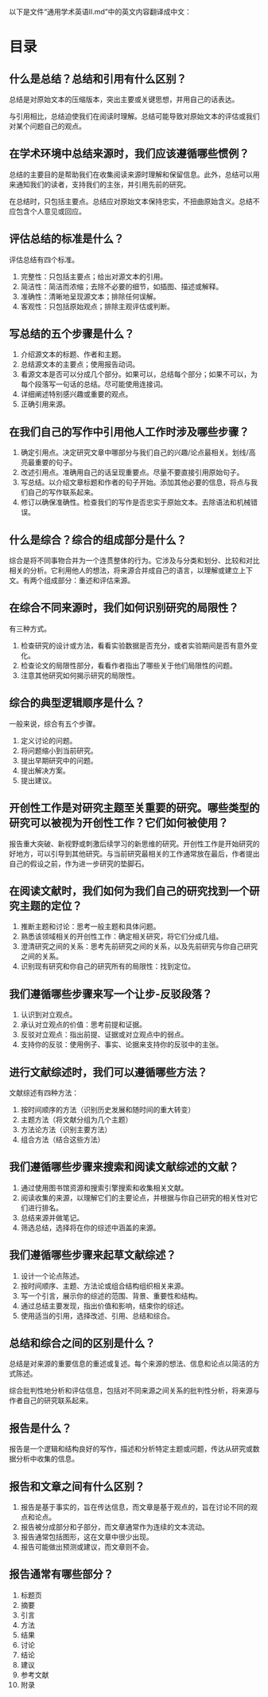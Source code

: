 以下是文件“通用学术英语II.md”中的英文内容翻译成中文：

# 目录



## 什么是总结？总结和引用有什么区别？

总结是对原始文本的压缩版本，突出主要或关键思想，并用自己的话表达。

与引用相比，总结迫使我们在阅读时理解。总结可能导致对原始文本的评估或我们对某个问题自己的观点。

## 在学术环境中总结来源时，我们应该遵循哪些惯例？

总结的主要目的是帮助我们在收集阅读来源时理解和保留信息。此外，总结可以用来通知我们的读者，支持我们的主张，并引用先前的研究。

在总结时，只包括主要点。总结应对原始文本保持忠实，不扭曲原始含义。总结不应包含个人意见或回应。

## 评估总结的标准是什么？

评估总结有四个标准。

1) 完整性：只包括主要点；给出对源文本的引用。
2) 简洁性：简洁而浓缩；去除不必要的细节，如插图、描述或解释。
3) 准确性：清晰地呈现源文本；排除任何误解。
4) 客观性：只包括原始观点；排除主观评估或判断。

## 写总结的五个步骤是什么？

1. 介绍源文本的标题、作者和主题。
2. 总结源文本的主要点；使用报告动词。
3. 看源文本是否可以分成几个部分。如果可以，总结每个部分；如果不可以，为每个段落写一句话的总结。尽可能使用连接词。
4. 详细阐述特别感兴趣或重要的观点。
5. 正确引用来源。

## 在我们自己的写作中引用他人工作时涉及哪些步骤？

1. 确定引用点。决定研究文章中哪部分与我们自己的兴趣/论点最相关。划线/高亮最重要的句子。
2. 改述引用点。准确用自己的话呈现重要点。尽量不要直接引用原始句子。
3. 写总结。以介绍文章标题和作者的句子开始。添加其他必要的信息，将点与我们自己的写作联系起来。
4. 修订以确保准确性。检查我们的写作是否忠实于原始文本。去除语法和机械错误。

## 什么是综合？综合的组成部分是什么？

综合是将不同事物合并为一个连贯整体的行为。它涉及与分类和划分、比较和对比相关的分析。它利用他人的想法，将来源合并成自己的语言，以理解或建立上下文。有两个组成部分：重述和评估来源。

## 在综合不同来源时，我们如何识别研究的局限性？

有三种方式。

1) 检查研究的设计或方法，看看实验数据是否充分，或者实验期间是否有意外变化。
2) 检查论文的局限性部分，看看作者指出了哪些关于他们局限性的问题。
3) 注意其他研究如何揭示研究的局限性。

## 综合的典型逻辑顺序是什么？

一般来说，综合有五个步骤。

1) 定义讨论的问题。
2) 将问题缩小到当前研究。
3) 提出早期研究中的问题。
4) 提出解决方案。
5) 提出建议。

## 开创性工作是对研究主题至关重要的研究。哪些类型的研究可以被视为开创性工作？它们如何被使用？

报告重大突破、新视野或刺激后续学习的新思维的研究。开创性工作是开始研究的好地方，可以引导到其他研究。与当前研究最相关的工作通常放在最后，作者提出自己的假设之前，作为进一步研究的垫脚石。

## 在阅读文献时，我们如何为我们自己的研究找到一个研究主题的定位？

1. 推断主题和讨论：思考一般主题和具体问题。
2. 熟悉该领域相关的开创性工作：确定相关研究，将它们分成几组。
3. 澄清研究之间的关系：思考先前研究之间的关系，以及先前研究与你自己研究之间的关系。
4. 识别现有研究和你自己的研究所有的局限性：找到定位。

## 我们遵循哪些步骤来写一个让步-反驳段落？

1. 认识到对立观点。
2. 承认对立观点的价值：思考前提和证据。
3. 反驳对立观点：指出前提、证据或对立观点中的弱点。
4. 支持你的反驳：使用例子、事实、论据来支持你的反驳中的主张。

## 进行文献综述时，我们可以遵循哪些方法？

文献综述有四种方法：
1) 按时间顺序的方法（识别历史发展和随时间的重大转变）
2) 主题方法（将文献分组为几个主题）
3) 方法论方法（识别主要方法）
4) 组合方法（结合这些方法）

## 我们遵循哪些步骤来搜索和阅读文献综述的文献？

1. 通过使用图书馆资源和搜索引擎搜索和收集相关文献。
2. 阅读收集的来源，以理解它们的主要论点，并根据与你自己研究的相关性对它们进行排名。
3. 总结来源并做笔记。
4. 筛选总结，选择将在你的综述中涵盖的来源。

## 我们遵循哪些步骤来起草文献综述？

1) 设计一个论点陈述。
2) 按时间顺序、主题、方法论或组合结构组织相关来源。
3) 写一个引言，展示你的综述的范围、背景、重要性和结构。
4) 通过总结主要发现，指出价值和影响，结束你的综述。
5) 使用适当的引用，选择改述、引用、总结和综合。

## 总结和综合之间的区别是什么？

总结是对来源的重要信息的重述或复述。每个来源的想法、信息和论点以简洁的方式陈述。

综合批判性地分析和评估信息，包括对不同来源之间关系的批判性分析，将来源与作者自己的研究联系起来。

## 报告是什么？

报告是一个逻辑和结构良好的写作，描述和分析特定主题或问题，传达从研究或数据分析中收集的信息。

## 报告和文章之间有什么区别？

1) 报告是基于事实的，旨在传达信息，而文章是基于观点的，旨在讨论不同的观点和论点。
2) 报告被分成部分和子部分，而文章通常作为连续的文本流动。
3) 报告通常包括图形，这在文章中很少出现。
4) 报告可能做出预测或建议，而文章则不会。

## 报告通常有哪些部分？

1) 标题页
2) 摘要
3) 引言
4) 方法
5) 结果
6) 讨论
7) 结论
8) 建议
9) 参考文献
10) 附录
